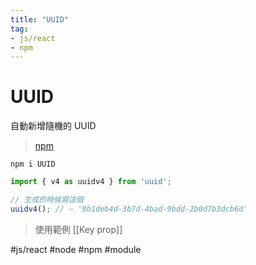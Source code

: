 ```yaml
---
title: "UUID"
tag: 
- js/react
- npm
---
```

# UUID
自動新增隨機的 UUID
>[npm](https://www.npmjs.com/package/uuid)

```shell
npm i UUID
```

```js
import { v4 as uuidv4 } from 'uuid';
```
```js
// 生成的時候寫這個
uuidv4(); // ⇨ '9b1deb4d-3b7d-4bad-9bdd-2b0d7b3dcb6d' 
```

>使用範例 [[Key prop]]

#js/react  #node #npm #module 
